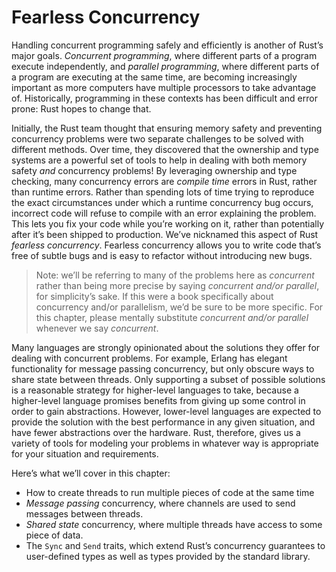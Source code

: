 # Fearless Concurrency

Handling concurrent programming safely and efficiently is another of Rust’s
major goals. *Concurrent programming*, where different parts of a program
execute independently, and *parallel programming*, where different parts of a
program are executing at the same time, are becoming increasingly important as
more computers have multiple processors to take advantage of. Historically,
programming in these contexts has been difficult and error prone: Rust hopes to
change that.

Initially, the Rust team thought that ensuring memory safety and preventing
concurrency problems were two separate challenges to be solved with different
methods. Over time, they discovered that the ownership and type systems are a
powerful set of tools to help in dealing with both memory safety *and*
concurrency problems! By leveraging ownership and type checking, many
concurrency errors are *compile time* errors in Rust, rather than runtime
errors. Rather than spending lots of time trying to reproduce the exact
circumstances under which a runtime concurrency bug occurs, incorrect code will
refuse to compile with an error explaining the problem. This lets you fix your
code while you’re working on it, rather than potentially after it’s been
shipped to production. We’ve nicknamed this aspect of Rust *fearless
concurrency*. Fearless concurrency allows you to write code that’s free of
subtle bugs and is easy to refactor without introducing new bugs.

> Note: we’ll be referring to many of the problems here as *concurrent* rather
> than being more precise by saying *concurrent and/or parallel*, for
> simplicity’s sake. If this were a book specifically about concurrency and/or
> parallelism, we’d be sure to be more specific. For this chapter, please
> mentally substitute *concurrent and/or parallel* whenever we say *concurrent*.

Many languages are strongly opinionated about the solutions they offer for
dealing with concurrent problems. For example, Erlang has elegant functionality
for message passing concurrency, but only obscure ways to share state between
threads. Only supporting a subset of possible solutions is a reasonable
strategy for higher-level languages to take, because a higher-level language
promises benefits from giving up some control in order to gain abstractions.
However, lower-level languages are expected to provide the solution with the
best performance in any given situation, and have fewer abstractions over the
hardware. Rust, therefore, gives us a variety of tools for modeling your
problems in whatever way is appropriate for your situation and requirements.

Here’s what we’ll cover in this chapter:

* How to create threads to run multiple pieces of code at the same time
* *Message passing* concurrency, where channels are used to send messages
  between threads.
* *Shared state* concurrency, where multiple threads have access to some piece
  of data.
* The `Sync` and `Send` traits, which extend Rust’s concurrency guarantees to
  user-defined types as well as types provided by the standard library.
